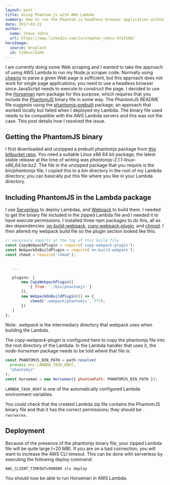 ```yaml
---
layout: post
title: Using Phantom.js with AWS Lambda
summary: How to run the Phantom.js headless browser application within an AWS Lambda instance.
date: 2017-03-22
author:
  name: Steve Johns
  url: https://www.linkedin.com/in/stephen-johns-47a7568/
heroImage:
  source: Unsplash
  id: tzQkuviIuHU
---
```


I am currently doing some Web scraping and I wanted to take the approach of using AWS Lambda to run my Node.js scraper code.
Normally using [cheerio](https://github.com/cheeriojs/cheerio) to parse a given Web page is sufficient, but this approach does not work for single page applications; you need to use a headless browser since JavaScript needs to execute to construct the page. I decided to use the [Horseman](https://github.com/johntitus/node-horseman) npm package for this purpose, which requires that you include the [PhantomJS](http://phantomjs.org/) binary file in some way. The PhantomJS _README_ file suggests using the [phantomjs-prebuilt](https://www.npmjs.com/package/phantomjs-prebuilt) package, an approach that worked locally but failed when I deployed my Lambda. The binary file used needs to be compatible with the AWS Lambda servers and this was not the case. This post details how I resolved the issue.

## Getting the PhantomJS binary

I first downloaded and unzipped a prebuilt phantomjs package from [this bitbucket repo](https://bitbucket.org/ariya/phantomjs/downloads/). You need a suitable Linux x86 64 bit package; the latest stable release at the time of writing was _phantomjs-2.1.1-linux-x86_64.tar.bz2_. The file in the unzipped package that you require is the _bin/phantomjs_ file; I copied this to a _bin_ directory in the root of my Lambda directory; you can basically put this file where you like in your Lambda directory.

## Including PhantomJS in the Lambda package

I use [Serverless](https://serverless.com/) to deploy Lambdas, and [Webpack](https://webpack.github.io/) to build them. I needed to get
the binary file included in the zipped Lambda file and I needed it to have execute permissions. I installed three npm packages to do this, all as dev dependencies: [on-build-webpack](https://www.npmjs.com/package/on-build-webpack), [copy-webpack-plugin](https://www.npmjs.com/package/copy-webpack-plugin), and [chmod](https://www.npmjs.com/package/chmod). I then altered my webpack build file so the plugin section looked like this:

```js
// necessary imports at the top of this build file
const CopyWebpackPlugin = require('copy-webpack-plugin');
const WebpackOnBuildPlugin = require('on-build-webpack');
const chmod = require('chmod');


   ...

   plugins: [
       new CopyWebpackPlugin([
           { from: './bin/phantomjs' }
       ]),
       new WebpackOnBuildPlugin(() => {
           chmod('.webpack/phantomjs', 777);
       })
   ]
};
```

Note: _.webpack_ is the intermediary directory that webpack uses when building the Lambda.

The _copy-webpack-plugin_ is configured here to copy the phantomjs file into the root directory of the Lambda. In the Lambda handler that uses it, the _node-horseman_ package needs to be told where that file is:

```js
const PHANTOMJS_BIN_PATH = path.resolve(
  process.env.LAMBDA_TASK_ROOT,
  "phantomjs"
);
const horseman = new Horseman({ phantomPath: PHANTOMJS_BIN_PATH });
```

`LAMBDA_TASK_ROOT` is one of the automatically configured Lambda environment variables.

You could check that the created Lambda zip file contains the PhantomJS binary file and that it has the correct permissions; they should be `-rwxrwxrwx`.

## Deployment

Because of the presence of the phantomjs binary file, your zipped Lambda file will be quite large (~20 MB). If you are on a bad connection, you will want to increase the AWS CLI timeout. This can be done with serverless by executing the following deploy command:

```
AWS_CLIENT_TIMEOUT=900000 sls deploy
```

You should now be able to run Horseman in AWS Lambda.
